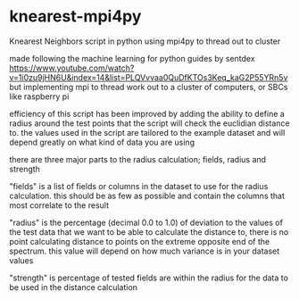 # knearest-mpi4py
Knearest Neighbors script in python using mpi4py to thread out to cluster

made following the machine learning for python guides by sentdex
https://www.youtube.com/watch?v=1i0zu9jHN6U&index=14&list=PLQVvvaa0QuDfKTOs3Keq_kaG2P55YRn5v
but implementing mpi to thread work out to a cluster of computers, or SBCs like raspberry pi

efficiency of this script has been improved by adding the ability to define a radius around the
test points that the script will check the euclidian distance to. the values used in the script
are tailored to the example dataset and will depend greatly on what kind of data you are using

there are three major parts to the radius calculation; fields, radius and strength

"fields" is a list of fields or columns in the dataset to use for the radius calculation. this
should be as few as possible and contain the columns that most correlate to the result

"radius" is the percentage (decimal 0.0 to 1.0) of deviation to the values of the test data that
we want to be able to calculate the distance to, there is no point calculating distance to points
on the extreme opposite end of the spectrum. this value will depend on how much variance is in
your dataset values

"strength" is percentage of tested fields are within the radius for the data to be used in the 
distance calculation
